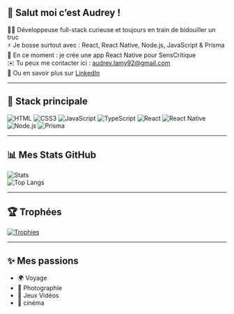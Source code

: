 ## 👋 Salut moi c’est Audrey !

👩‍💻 Développeuse full-stack curieuse et toujours en train de bidouiller un truc  
⚡ Je bosse surtout avec : React, React Native, Node.js, JavaScript & Prisma  
📱 En ce moment : je crée une app React Native pour SensCritique  
✉️ Tu peux me contacter ici : audrey.lamy92@gmail.com  
🔗 Ou en savoir plus sur [LinkedIn](https://linkedin.com/in/audrey-lamy)

---

## 🔧 Stack principale

![HTML](https://img.shields.io/badge/HTML5-EFD9CE?style=flat-square&logo=html5&logoColor=E34F26)
![CSS3](https://img.shields.io/badge/CSS3-CDE6F5?style=flat-square&logo=css3&logoColor=1572B6)
![JavaScript](https://img.shields.io/badge/JavaScript-FDF6C3?style=flat-square&logo=javascript&logoColor=F7DF1E)
![TypeScript](https://img.shields.io/badge/TypeScript-DFEFFF?style=flat-square&logo=typescript&logoColor=3178C6)
![React](https://img.shields.io/badge/React-D7F7F7?style=flat-square&logo=react&logoColor=61DAFB)
![React Native](https://img.shields.io/badge/React%20Native-E6F1F8?style=flat-square&logo=react&logoColor=61DAFB)
![Node.js](https://img.shields.io/badge/Node.js-D9F5DD?style=flat-square&logo=nodedotjs&logoColor=339933)
![Prisma](https://img.shields.io/badge/Prisma-EAE6F8?style=flat-square&logo=prisma&logoColor=2D3748)


---

## 📊 Mes Stats GitHub

![Stats](https://github-readme-stats.vercel.app/api?username=audreylamy&show_icons=true&theme=ambient_gradient)  
![Top Langs](https://github-readme-stats.vercel.app/api/top-langs/?username=audreylamy&hide_progress=false&theme=ambient_gradient)

---

## 🏆 Trophées

[![Trophies](https://github-profile-trophy.vercel.app/?username=audreylamy&theme=darkhub)](https://github.com/audreylamy)

---

## ✨ Mes passions

- 🌍 Voyage
- 📸 Photographie
- 👾 Jeux Vidéos
- 🍿 cinéma

